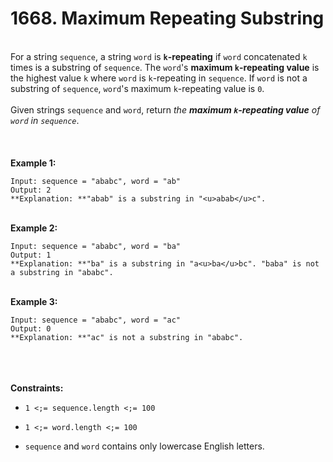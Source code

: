 # 1668. Maximum Repeating Substring

<br />For a string `sequence`, a string `word` is **`k`-repeating** if `word` concatenated `k` times is a substring of `sequence`. The `word`'s **maximum `k`-repeating value** is the highest value `k` where `word` is `k`-repeating in `sequence`. If `word` is not a substring of `sequence`, `word`'s maximum `k`-repeating value is `0`.<br />
<br />Given strings `sequence` and `word`, return <em>the **maximum `k`-repeating value** of `word` in `sequence`</em>.<br />
<br /> <br />
<br />**Example 1:**<br />
```
Input: sequence = "ababc", word = "ab"
Output: 2
**Explanation: **"abab" is a substring in "<u>abab</u>c".
```
<br />**Example 2:**<br />
```
Input: sequence = "ababc", word = "ba"
Output: 1
**Explanation: **"ba" is a substring in "a<u>ba</u>bc". "baba" is not a substring in "ababc".
```
<br />**Example 3:**<br />
```
Input: sequence = "ababc", word = "ac"
Output: 0
**Explanation: **"ac" is not a substring in "ababc". 
```
<br /> <br />
<br />**Constraints:**<br />

* `1 <;= sequence.length <;= 100`

* `1 <;= word.length <;= 100`

* `sequence` and `word` contains only lowercase English letters.